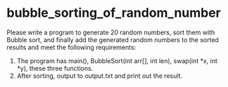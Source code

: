 # bubble_sorting_of_random_number
Please write a program to generate 20 random numbers, sort them with Bubble sort, and finally add the generated random numbers to the sorted results and meet the following requirements: 
1. The program has main(), BubbleSort(int arr[], int len), swap(int *x, int *y), these three functions.
2. After sorting, output to output.txt and print out the result.

